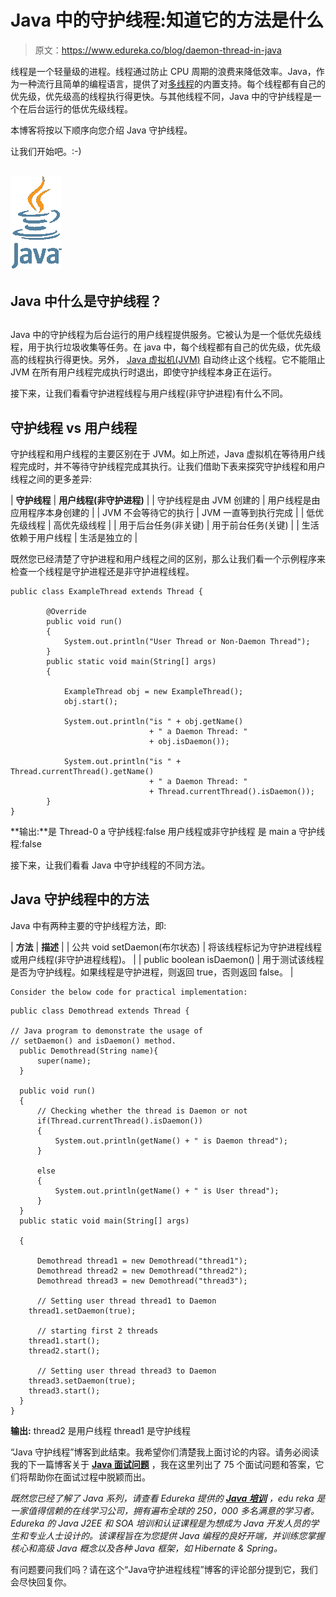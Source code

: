 # Java 中的守护线程:知道它的方法是什么

> 原文：<https://www.edureka.co/blog/daemon-thread-in-java>

线程是一个轻量级的进程。线程通过防止 CPU 周期的浪费来降低效率。Java，作为一种流行且简单的编程语言，提供了对[多线程](https://www.edureka.co/blog/java-thread/)的内置支持。每个线程都有自己的优先级，优先级高的线程执行得更快。与其他线程不同，Java 中的守护线程是一个在后台运行的低优先级线程。

本博客将按以下顺序向您介绍 Java 守护线程。

让我们开始吧。:-)

## **![Java - daemon thread in Java - Edureka](img/85c6ac6106a1b9480b0dd1d9fa54bbd8.png)**

## **Java 中什么是守护线程？**

## 

Java 中的守护线程为后台运行的用户线程提供服务。它被认为是一个低优先级线程，用于执行垃圾收集等任务。在 java 中，每个线程都有自己的优先级，优先级高的线程执行得更快。另外， [Java 虚拟机(JVM)](https://www.edureka.co/blog/java-virtual-machine/) 自动终止这个线程。它不能阻止 JVM 在所有用户线程完成执行时退出，即使守护线程本身正在运行。

接下来，让我们看看守护进程线程与用户线程(非守护进程)有什么不同。

## **守护线程 vs 用户线程**

守护线程和用户线程的主要区别在于 JVM。如上所述，Java 虚拟机在等待用户线程完成时，并不等待守护线程完成其执行。让我们借助下表来探究守护线程和用户线程之间的更多差异:

| **守护线程** | **用户线程(非守护进程)** |
| 守护线程是由 JVM 创建的 | 用户线程是由应用程序本身创建的 |
| JVM 不会等待它的执行 | JVM 一直等到执行完成 |
| 低优先级线程 | 高优先级线程 |
| 用于后台任务(非关键) | 用于前台任务(关键) |
| 生活依赖于用户线程 | 生活是独立的 |

既然您已经清楚了守护进程和用户线程之间的区别，那么让我们看一个示例程序来检查一个线程是守护进程还是非守护进程线程。

```
public class ExampleThread extends Thread {

	    @Override
	    public void run() 
	    { 
	        System.out.println("User Thread or Non-Daemon Thread"); 
	    }	  
	    public static void main(String[] args) 
	    { 

	    	ExampleThread obj = new ExampleThread(); 
	        obj.start(); 

	        System.out.println("is " + obj.getName() 
	                           + " a Daemon Thread: "
	                           + obj.isDaemon()); 

	        System.out.println("is " + Thread.currentThread().getName() 
	                           + " a Daemon Thread: "
	                           + Thread.currentThread().isDaemon()); 
	    } 
} 
```

**输出:**是 Thread-0 a 守护线程:false 用户线程或非守护线程 是 main a 守护线程:false

接下来，让我们看看 Java 中守护线程的不同方法。

## **Java 守护线程中的方法**

Java 中有两种主要的守护线程方法，即:

| **方法** | **描述** |
| 公共 void setDaemon(布尔状态) | 将该线程标记为守护进程线程或用户线程(非守护进程线程)。 |
| public boolean isDaemon() | 用于测试该线程是否为守护线程。如果线程是守护进程，则返回 true，否则返回 false。 |

```
Consider the below code for practical implementation:

```

```
public class Demothread extends Thread {

// Java program to demonstrate the usage of  
// setDaemon() and isDaemon() method. 
  public Demothread(String name){ 
      super(name); 
  } 

  public void run() 
  {  
      // Checking whether the thread is Daemon or not 
      if(Thread.currentThread().isDaemon()) 
      {  
          System.out.println(getName() + " is Daemon thread");  
      }  

      else
      {  
          System.out.println(getName() + " is User thread");  
      }  
  }  
  public static void main(String[] args) 

  {  

	  Demothread thread1 = new Demothread("thread1"); 
	  Demothread thread2 = new Demothread("thread2"); 
	  Demothread thread3 = new Demothread("thread3"); 

      // Setting user thread thread1 to Daemon 
  	thread1.setDaemon(true); 

      // starting first 2 threads  
  	thread1.start();  
  	thread2.start(); 

      // Setting user thread thread3 to Daemon 
  	thread3.setDaemon(true);  
  	thread3.start();         
  }  
} 
```

**输出:** thread2 是用户线程 thread1 是守护线程

“Java 守护线程”博客到此结束。我希望你们清楚我上面讨论的内容。请务必阅读我的下一篇博客关于 **[Java 面试问题](https://www.edureka.co/blog/interview-questions/java-interview-questions/)** ，我在这里列出了 75 个面试问题和答案，它们将帮助你在面试过程中脱颖而出。

*既然您已经了解了 Java 系列，请查看 Edureka 提供的  [**Java 培训**](https://www.edureka.co/java-j2ee-training-course)* *，edu reka 是一家值得信赖的在线学习公司，拥有遍布全球的 250，000 多名满意的学习者。Edureka 的 Java J2EE 和 SOA 培训和认证课程是为想成为 Java 开发人员的学生和专业人士设计的。该课程旨在为您提供 Java 编程的良好开端，并训练您掌握核心和高级 Java 概念以及各种 Java 框架，如 Hibernate & Spring。*

有问题要问我们吗？请在这个“Java守护进程线程”博客的评论部分提到它，我们会尽快回复你。